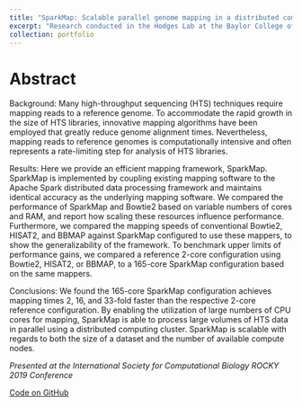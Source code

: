 ```yaml
---
title: "SparkMap: Scalable parallel genome mapping in a distributed computing architecture"
excerpt: "Research conducted in the Hodges Lab at the Baylor College of Medicine. Preprint available upon request."
collection: portfolio
---
```


Abstract
===

Background: Many high-throughput sequencing (HTS) techniques require mapping reads to a reference
genome. To accommodate the rapid growth in the size of HTS libraries, innovative mapping algorithms have
been employed that greatly reduce genome alignment times. Nevertheless, mapping reads to reference genomes
is computationally intensive and often represents a rate-limiting step for analysis of HTS libraries.

Results: Here we provide an efficient mapping framework, SparkMap. SparkMap is implemented by coupling
existing mapping software to the Apache Spark distributed data processing framework and maintains identical
accuracy as the underlying mapping software. We compared the performance of SparkMap and Bowtie2 based
on variable numbers of cores and RAM, and report how scaling these resources influence performance.
Furthermore, we compared the mapping speeds of conventional Bowtie2, HISAT2, and BBMAP against
SparkMap configured to use these mappers, to show the generalizability of the framework. To benchmark upper
limits of performance gains, we compared a reference 2-core configuration using Bowtie2, HISAT2, or
BBMAP, to a 165-core SparkMap configuration based on the same mappers.

Conclusions: We found the 165-core SparkMap configuration achieves mapping times 2, 16, and 33-fold faster
than the respective 2-core reference configuration. By enabling the utilization of large numbers of CPU cores
for mapping, SparkMap is able to process large volumes of HTS data in parallel using a distributed computing
cluster. SparkMap is scalable with regards to both the size of a dataset and the number of available compute
nodes.

_Presented at the International Society for Computational Biology ROCKY 2019 Conference_

[Code on GitHub](https://github.com/snagaraj0/SparkMap)
